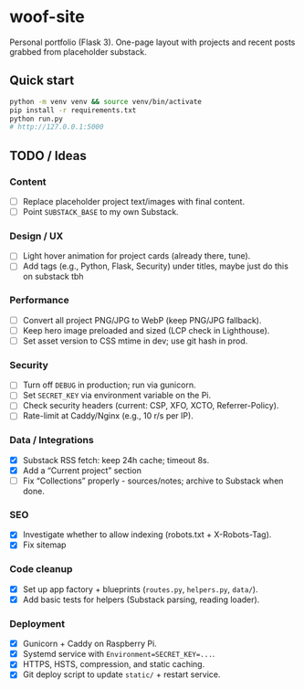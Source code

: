 # woof-site

Personal portfolio (Flask 3). One-page layout with projects and recent posts grabbed from placeholder substack.

## Quick start
```bash
python -m venv venv && source venv/bin/activate
pip install -r requirements.txt
python run.py
# http://127.0.0.1:5000
```


## TODO / Ideas

### Content
- [ ] Replace placeholder project text/images with final content.
- [ ] Point `SUBSTACK_BASE` to my own Substack.

### Design / UX
- [ ] Light hover animation for project cards (already there, tune).
- [ ] Add tags (e.g., Python, Flask, Security) under titles, maybe just do this on substack tbh

### Performance
- [ ] Convert all project PNG/JPG to WebP (keep PNG/JPG fallback).
- [ ] Keep hero image preloaded and sized (LCP check in Lighthouse).
- [ ] Set asset version to CSS mtime in dev; use git hash in prod.

### Security
- [ ] Turn off `DEBUG` in production; run via gunicorn.
- [ ] Set `SECRET_KEY` via environment variable on the Pi.
- [ ] Check security headers (current: CSP, XFO, XCTO, Referrer-Policy).
- [ ] Rate-limit at Caddy/Nginx (e.g., 10 r/s per IP).

### Data / Integrations
- [X] Substack RSS fetch: keep 24h cache; timeout 8s.
- [X] Add a “Current project” section
- [ ] Fix “Collections” properly - sources/notes; archive to Substack when done.

### SEO
- [X] Investigate whether to allow indexing (robots.txt + X-Robots-Tag).
- [X] Fix sitemap

### Code cleanup
- [X] Set up app factory + blueprints (`routes.py`, `helpers.py`, `data/`).
- [X] Add basic tests for helpers (Substack parsing, reading loader).

### Deployment
- [X] Gunicorn + Caddy on Raspberry Pi.
- [X] Systemd service with `Environment=SECRET_KEY=...`.
- [X] HTTPS, HSTS, compression, and static caching.
- [X] Git deploy script to update `static/` + restart service.